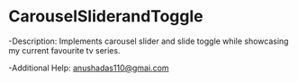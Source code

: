 # CarouselSliderandToggle
-Description:
Implements carousel slider and slide toggle while showcasing my current favourite tv series.

-Additional Help:
anushadas110@gmai.com

